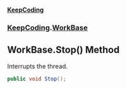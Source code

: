 #### [KeepCoding](index.md 'index')
### [KeepCoding](KeepCoding.md 'KeepCoding').[WorkBase](KeepCoding_WorkBase.md 'KeepCoding.WorkBase')
## WorkBase.Stop() Method
Interrupts the thread.  
```csharp
public void Stop();
```
